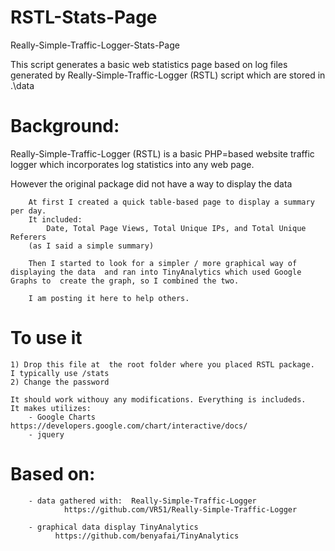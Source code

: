 # RSTL-Stats-Page
Really-Simple-Traffic-Logger-Stats-Page

This script generates a basic web statistics page based on log files generated by Really-Simple-Traffic-Logger (RSTL) script which are stored in .\data

# Background: 
  Really-Simple-Traffic-Logger (RSTL) is a basic PHP=based website traffic logger which incorporates log statistics into any web page.   
    
  However the original package did not have a way to display the data
        
        At first I created a quick table-based page to display a summary per day.  
        It included:  
            Date, Total Page Views, Total Unique IPs, and Total Unique Referers
        (as I said a simple summary)
        
        Then I started to look for a simpler / more graphical way of displaying the data  and ran into TinyAnalytics which used Google Graphs to  create the graph, so I combined the two.
        
        I am posting it here to help others.   
      
# To use it 
    1) Drop this file at  the root folder where you placed RSTL package.   I typically use /stats
    2) Change the password
    
    It should work withouy any modifications. Everything is includeds.
    It makes utilizes:  
        - Google Charts https://developers.google.com/chart/interactive/docs/
        - jquery
        
# Based on: 
        - data gathered with:  Really-Simple-Traffic-Logger
                https://github.com/VR51/Really-Simple-Traffic-Logger
        
        - graphical data display TinyAnalytics
              https://github.com/benyafai/TinyAnalytics
